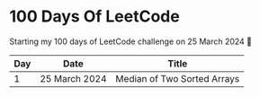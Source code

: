 # 100 Days Of LeetCode

Starting my 100 days of LeetCode challenge on 25 March 2024 🎯

| Day | Date          | Title                       |
| --- | ------------- | --------------------------- |
| 1   | 25 March 2024 | Median of Two Sorted Arrays |
